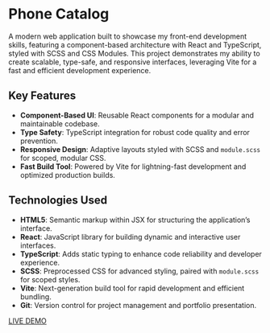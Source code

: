 # Phone Catalog

A modern web application built to showcase my front-end development skills, featuring a component-based architecture with React and TypeScript, styled with SCSS and CSS Modules. This project demonstrates my ability to create scalable, type-safe, and responsive interfaces, leveraging Vite for a fast and efficient development experience.

## Key Features

  - **Component-Based UI**: Reusable React components for a modular and maintainable codebase.  
  - **Type Safety**: TypeScript integration for robust code quality and error prevention.  
  - **Responsive Design**: Adaptive layouts styled with SCSS and `module.scss` for scoped, modular CSS.  
  - **Fast Build Tool**: Powered by Vite for lightning-fast development and optimized production builds.  

## Technologies Used

  - **HTML5**: Semantic markup within JSX for structuring the application’s interface.  
  - **React**: JavaScript library for building dynamic and interactive user interfaces.  
  - **TypeScript**: Adds static typing to enhance code reliability and developer experience.  
  - **SCSS**: Preprocessed CSS for advanced styling, paired with `module.scss` for scoped styles.  
  - **Vite**: Next-generation build tool for rapid development and efficient bundling.  
  - **Git**: Version control for project management and portfolio presentation.  

[LIVE DEMO](https://phone-catalog-2tkc.onrender.com/)
